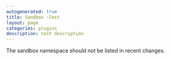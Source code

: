 ```yaml
---
autogenerated: true
title: Sandbox ›Test
layout: page
categories: plugins
description: test description
---
```


The sandbox namespace should not be listed in recent changes.
